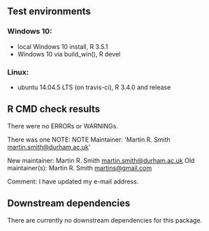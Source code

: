 ## Test environments
### Windows 10:
* local Windows 10 install, R 3.5.1
* Windows 10 via build_win(), R devel

### Linux:
* ubuntu 14.04.5 LTS (on travis-ci), R 3.4.0 and release

## R CMD check results
There were no ERRORs or WARNINGs.

There was one NOTE:
NOTE
Maintainer: 'Martin R. Smith <martin.smith@durham.ac.uk>'

New maintainer:
  Martin R. Smith <martin.smith@durham.ac.uk>
Old maintainer(s):
  Martin R. Smith <martins@gmail.com>
  
Comment: I have updated my e-mail address.

## Downstream dependencies
There are currently no downstream dependencies for this package.
